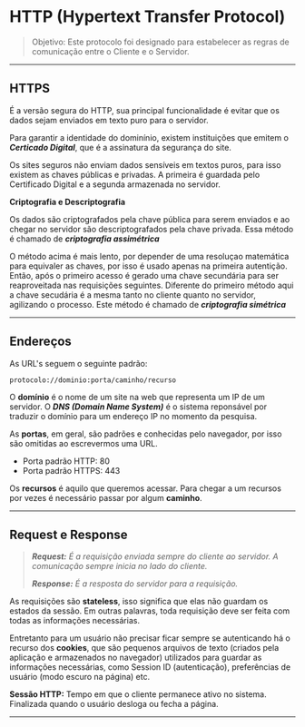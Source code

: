 # HTTP (Hypertext Transfer Protocol)

> Objetivo: Este protocolo foi designado para estabelecer as regras de comunicação entre o Cliente e o Servidor.

***

## HTTPS

É a versão segura do HTTP, sua principal funcionalidade é evitar que os dados sejam enviados em texto puro para o servidor.

Para garantir a identidade do dominínio, existem instituições que emitem o ***Certicado Digital***, que é a assinatura da segurança do site.

Os sites seguros não enviam dados sensíveis em textos puros, para isso existem as chaves públicas e privadas. A primeira é guardada pelo Certificado Digital e a segunda armazenada no servidor.

**Criptografia e Descriptografia**

Os dados são criptografados pela chave pública para serem enviados e ao chegar no servidor são descriptografados pela chave privada. Essa método é chamado de ***criptografia assimétrica***

O método acima é mais lento, por depender de uma resoluçao matemática para equivaler as chaves, por isso é usado apenas na primeira autentição. Então, após o primeiro acesso é gerado uma chave secundária para ser reaproveitada nas requisições seguintes. Diferente do primeiro método aqui a chave secudária é a mesma tanto no cliente quanto no servidor, agilizando o processo. Este método é chamado de ***criptografia simétrica***

***

## Endereços

As URL's seguem o seguinte padrão:

`protocolo://dominio:porta/caminho/recurso`

O **domínio** é o nome de um site na web que representa um IP de um servidor. O ***DNS (Domain Name System)*** é o sistema reponsável por traduzir o domínio para um endereço IP no momento da pesquisa.

As **portas**, em geral, são padrões e conhecidas pelo navegador, por isso são omitidas ao escrevermos uma URL.
- Porta padrão HTTP: 80
- Porta padrão HTTPS: 443

Os **recursos** é aquilo que queremos acessar. Para chegar a um recursos por vezes é necessário passar por algum **caminho**.

***

## Request e Response

> ***Request:** É a requisição enviada sempre do cliente ao servidor. A comunicação sempre inicia no lado do cliente.*
> 
> ***Response:** É a resposta do servidor para a requisição.*

As requisições são **stateless**, isso significa que elas não guardam os estados da sessão. Em outras palavras, toda requisição deve ser feita com todas as informações necessárias.

Entretanto para um usuário não precisar ficar sempre se autenticando há o recurso dos **cookies**, que são pequenos arquivos de texto (criados pela aplicação e armazenados no navegador) utilizados para guardar as informações necessárias, como Session ID (autenticação), preferências de usuário (modo escuro na página) etc.

**Sessão HTTP:** Tempo em que o cliente permanece ativo no sistema. Finalizada quando o usuário desloga ou fecha a página.

***

